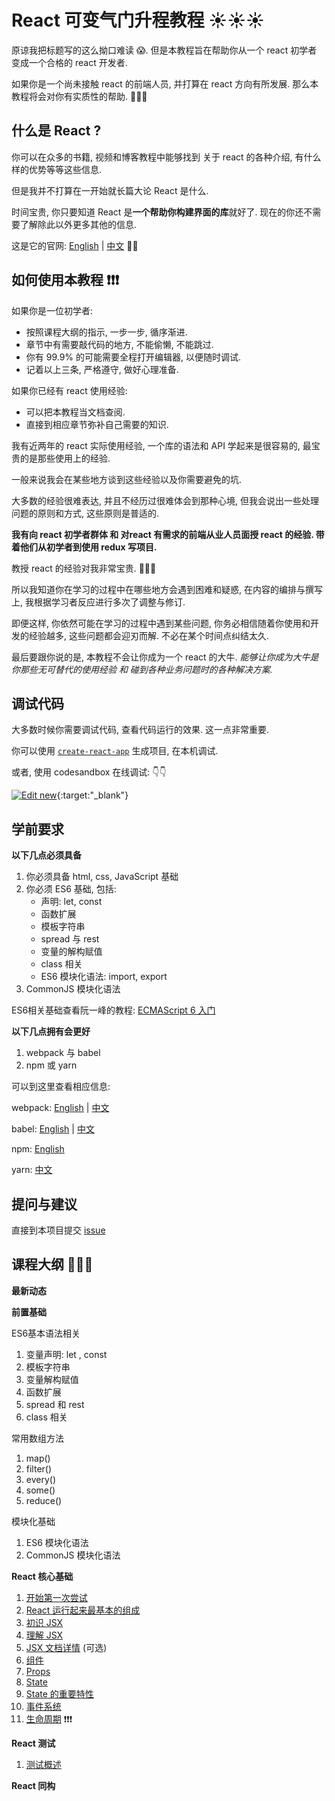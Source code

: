 # React 可变气门升程教程 :sunny::sunny::sunny:

原谅我把标题写的这么拗口难读 :scream:. 但是本教程旨在帮助你从一个 react 初学者 变成一个合格的 react 开发者.

如果你是一个尚未接触 react 的前端人员, 并打算在 react 方向有所发展. 那么本教程将会对你有实质性的帮助.  :lollipop::lollipop::lollipop:

## 什么是 React ?

你可以在众多的书籍, 视频和博客教程中能够找到 关于 react 的各种介绍, 有什么样的优势等等这些信息.

但是我并不打算在一开始就长篇大论 React 是什么.

时间宝贵, 你只要知道 React 是**一个帮助你构建界面的库**就好了. 现在的你还不需要了解除此以外更多其他的信息.

这是它的官网: [English](https://reactjs.org/) | [中文](https://doc.react-china.org/) :fries::fries:

## 如何使用本教程 :exclamation::exclamation::exclamation:

如果你是一位初学者:

- 按照课程大纲的指示, 一步一步, 循序渐进.
- 章节中有需要敲代码的地方, 不能偷懒, 不能跳过.
- 你有 99.9% 的可能需要全程打开编辑器, 以便随时调试.
- 记着以上三条, 严格遵守, 做好心理准备.

如果你已经有 react 使用经验:

- 可以把本教程当文档查阅.
- 直接到相应章节弥补自己需要的知识.

我有近两年的 react 实际使用经验, 一个库的语法和 API 学起来是很容易的, 最宝贵的是那些使用上的经验.

一般来说我会在某些地方谈到这些经验以及你需要避免的坑.

大多数的经验很难表达, 并且不经历过很难体会到那种心境, 但我会说出一些处理问题的原则和方式, 这些原则是普适的.

**我有向 react 初学者群体 和 对react 有需求的前端从业人员面授 react 的经验. 带着他们从初学者到使用 redux 写项目.**

教授 react 的经验对我非常宝贵. :gift_heart::gift_heart::gift_heart:

所以我知道你在学习的过程中在哪些地方会遇到困难和疑惑, 在内容的编排与撰写上, 我根据学习者反应进行多次了调整与修订.

即便这样, 你依然可能在学习的过程中遇到某些问题, 你务必相信随着你使用和开发的经验越多, 这些问题都会迎刃而解. 不必在某个时间点纠结太久.

最后要跟你说的是, 本教程不会让你成为一个 react 的大牛. _能够让你成为大牛是你那些无可替代的使用经验 和 碰到各种业务问题时的各种解决方案._

## 调试代码

大多数时候你需要调试代码, 查看代码运行的效果. 这一点非常重要.

你可以使用 [`create-react-app`](create-react-app) 生成项目, 在本机调试.

或者, 使用 codesandbox 在线调试: :point_down::point_down:

 [![Edit new](https://codesandbox.io/static/img/play-codesandbox.svg)](https://codesandbox.io/s/new){:target:"_blank"}

## 学前要求

**以下几点必须具备**
1. 你必须具备 html, css, JavaScript 基础
2. 你必须 ES6 基础, 包括:
    - 声明: let, const
    - 函数扩展
    - 模板字符串
    - spread 与 rest
    - 变量的解构赋值
    - class 相关
    - ES6 模块化语法: import, export
3. CommonJS 模块化语法

ES6相关基础查看阮一峰的教程: [ECMAScript 6 入门](http://es6.ruanyifeng.com/#docs/let)

**以下几点拥有会更好**

1. webpack 与 babel
2. npm 或 yarn

可以到这里查看相应信息:

webpack: [English](https://webpack.js.org/configuration/) | [中文](https://doc.webpack-china.org/)

babel: [English](https://babeljs.io/) | [中文](https://babel.docschina.org/)

npm: [English](https://www.npmjs.com/)

yarn: [中文](https://yarnpkg.com/)

## 提问与建议

直接到本项目提交 [issue](https://github.com/flowke/react-learning/issues)

## 课程大纲 :dog::dog::dog: <a name="outline"/>

**最新动态**

**前置基础**

ES6基本语法相关

1. 变量声明:  let , const
2. 模板字符串
3. 变量解构赋值
4. 函数扩展
5. spread 和 rest
6. class 相关

常用数组方法

1. map()
2. filter()
3. every()
4. some()
5. reduce()

模块化基础

1. ES6 模块化语法
2. CommonJS 模块化语法

**React 核心基础**

1. [开始第一次尝试](./Essential/0-HelloWorld.md)
2. [React 运行起来最基本的组成](./Essential/1-EntryPoint.md)
3. [初识 JSX](./Essential/2-JSX.md)
4. [理解 JSX](./Essential/3-JSX-in-deep.md)
5. [JSX 文档详情](./Essential/4-JSX-doc.md) (可选)
6. [组件](./Essential/5-Component.md)
7. [Props](./Essential/6-Props.md)
8. [State](./Essential/7-State.md)
9. [ State 的重要特性](./Essential/8-State-other-features.md)
10. [事件系统](./Essential/9-Event.md)
11. [生命周期](./Essential/10-LifeCycle.md) :exclamation::exclamation::exclamation:


**React 测试**

1. [测试概述](./Testing/1-Test-intro.md)

**React 同构**
